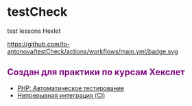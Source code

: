 # testCheck
test lessons Hexlet

https://github.com/to-antonova/testCheck/actions/workflows/main.yml/badge.svg

<h2 style="color: purple; font-size: 20px;">Создан для практики по курсам Хекслет</h2>
<ul>
  <li>
    <a href="https://ru.hexlet.io/courses/php-testing/lessons/ci/theory_unit">PHP: Автоматическое тестирование</a>
  </li>
  <li>
    <a href="https://ru.hexlet.io/courses/github-actions">Непрерывная интеграция (CI)</a>
  </li>
</ul>
